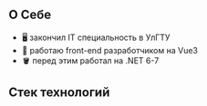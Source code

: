 ## О Себе
- 🖥️ закончил IT специальность в УлГТУ
- 🐒 работаю  front-end разработчиком на Vue3
- 🪣 перед этим работал на .NET 6-7

## Стек технологий
